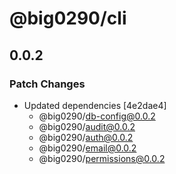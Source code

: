 # @big0290/cli

## 0.0.2

### Patch Changes

- Updated dependencies [4e2dae4]
  - @big0290/db-config@0.0.2
  - @big0290/audit@0.0.2
  - @big0290/auth@0.0.2
  - @big0290/email@0.0.2
  - @big0290/permissions@0.0.2
